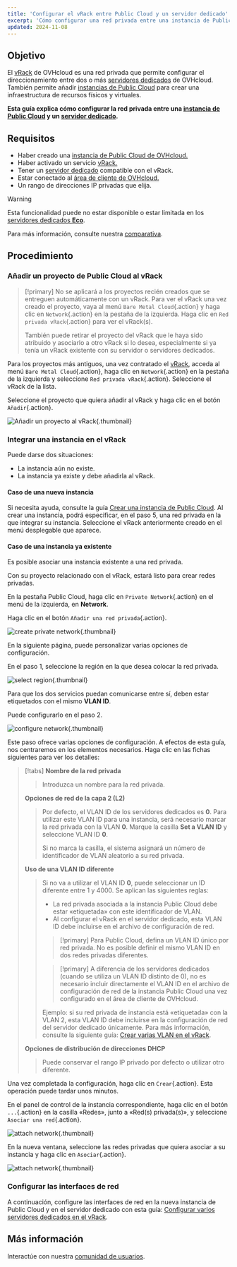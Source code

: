 ```yaml
---
title: 'Configurar el vRack entre Public Cloud y un servidor dedicado'
excerpt: 'Cómo configurar una red privada entre una instancia de Public Cloud y un servidor dedicado'
updated: 2024-11-08
---
```


## Objetivo

El [vRack](/links/network/vrack) de OVHcloud es una red privada que permite configurar el direccionamiento entre dos o más [servidores dedicados](/links/bare-metal/bare-metal) de OVHcloud. También permite añadir [instancias de Public Cloud](/links/public-cloud/compute) para crear una infraestructura de recursos físicos y virtuales.

**Esta guía explica cómo configurar la red privada entre una [instancia de Public Cloud](/pages/public_cloud/compute/public-cloud-first-steps) y un [servidor dedicado](/links/bare-metal/bare-metal).**

## Requisitos

* Haber creado una [instancia de Public Cloud de OVHcloud.](/pages/public_cloud/compute/public-cloud-first-steps)
* Haber activado un servicio [vRack.](/links/network/vrack)
* Tener un [servidor dedicado](/links/bare-metal/bare-metal) compatible con el vRack.
* Estar conectado al [área de cliente de OVHcloud.](/links/manager)
* Un rango de direcciones IP privadas que elija.

> [!warning]
> Esta funcionalidad puede no estar disponible o estar limitada en los [servidores dedicados **Eco**](/links/bare-metal/eco-about).
>
> Para más información, consulte nuestra [comparativa](/links/bare-metal/eco-compare).

## Procedimiento

### Añadir un proyecto de Public Cloud al vRack

> [!primary]
> No se aplicará a los proyectos recién creados que se entreguen automáticamente con un vRack. Para ver el vRack una vez creado el proyecto, vaya al menú `Bare Metal Cloud`{.action} y haga clic en `Network`{.action} en la pestaña de la izquierda. Haga clic en `Red privada vRack`{.action} para ver el vRack(s).
>
> También puede retirar el proyecto del vRack que le haya sido atribuido y asociarlo a otro vRack si lo desea, especialmente si ya tenía un vRack existente con su servidor o servidores dedicados.

Para los proyectos más antiguos, una vez contratado el [vRack](/links/network/vrack), acceda al menú `Bare Metal Cloud`{.action}, haga clic en `Network`{.action} en la pestaña de la izquierda y seleccione `Red privada vRack`{.action}. Seleccione el vRack de la lista.

Seleccione el proyecto que quiera añadir al vRack y haga clic en el botón `Añadir`{.action}.

![Añadir un proyecto al vRack](images/addprojectvrack.png){.thumbnail}

### Integrar una instancia en el vRack

Puede darse dos situaciones:

- La instancia aún no existe.
- La instancia ya existe y debe añadirla al vRack.

#### Caso de una nueva instancia

Si necesita ayuda, consulte la guía [Crear una instancia de Public Cloud](/pages/public_cloud/compute/public-cloud-first-steps). Al crear una instancia, podrá especificar, en el paso 5, una red privada en la que integrar su instancia. Seleccione el vRack anteriormente creado en el menú desplegable que aparece.

#### Caso de una instancia ya existente

Es posible asociar una instancia existente a una red privada.

Con su proyecto relacionado con el vRack, estará listo para crear redes privadas.

En la pestaña Public Cloud, haga clic en `Private Network`{.action} en el menú de la izquierda, en **Network**.

Haga clic en el botón `Añadir una red privada`{.action}.

![create private network](images/vrack2022-03.png){.thumbnail}

En la siguiente página, puede personalizar varias opciones de configuración.

En el paso 1, seleccione la región en la que desea colocar la red privada.

![select region](images/vrack2024-01.png){.thumbnail}

Para que los dos servicios puedan comunicarse entre sí, deben estar etiquetados con el mismo **VLAN ID**.

Puede configurarlo en el paso 2.

![configure network](images/configure_private_network.png){.thumbnail}

Este paso ofrece varias opciones de configuración. A efectos de esta guía, nos centraremos en los elementos necesarios. Haga clic en las fichas siguientes para ver los detalles:

> [!tabs]
> **Nombre de la red privada**
>>
>> Introduzca un nombre para la red privada.<br>
>>
> **Opciones de red de la capa 2 (L2)**
>>
>> Por defecto, el VLAN ID de los servidores dedicados es **0**. Para utilizar este VLAN ID para una instancia, será necesario marcar la red privada con la VLAN **0**.
>> Marque la casilla **Set a VLAN ID** y seleccione VLAN ID **0**.
>>
>> Si no marca la casilla, el sistema asignará un número de identificador de VLAN aleatorio a su red privada.
>>
> **Uso de una VLAN ID diferente**
>>
>> Si no va a utilizar el VLAN ID **0**, puede seleccionar un ID diferente entre 1 y 4000. Se aplican las siguientes reglas:
>>
>> - La red privada asociada a la instancia Public Cloud debe estar «etiquetada» con este identificador de VLAN.
>> - Al configurar el vRack en el servidor dedicado, esta VLAN ID debe incluirse en el archivo de configuración de red.
>>
>> > [!primary]
>> > Para Public Cloud, defina un VLAN ID único por red privada. No es posible definir el mismo VLAN ID en dos redes privadas diferentes.
>>
>> > [!primary]
>> > A diferencia de los servidores dedicados (cuando se utiliza un VLAN ID distinto de 0), no es necesario incluir directamente el VLAN ID en el archivo de configuración de red de la instancia Public Cloud una vez configurado en el área de cliente de OVHcloud.
>>
>> Ejemplo: si su red privada de instancia está «etiquetada» con la VLAN 2, esta VLAN ID debe incluirse en la configuración de red del servidor dedicado únicamente. Para más información, consulte la siguiente guía: [Crear varias VLAN en el vRack](/pages/bare_metal_cloud/dedicated_servers/creating-multiple-vlans-in-a-vrack).<br>
>>
> **Opciones de distribución de direcciones DHCP**
>>
>> Puede conservar el rango IP privado por defecto o utilizar otro diferente.
>>

Una vez completada la configuración, haga clic en `Crear`{.action}. Esta operación puede tardar unos minutos.

En el panel de control de la instancia correspondiente, haga clic en el botón `...`{.action} en la casilla «Redes», junto a «Red(s) privada(s)», y seleccione `Asociar una red`{.action}.

![attach network](images/vrack2021-01.png){.thumbnail}

En la nueva ventana, seleccione las redes privadas que quiera asociar a su instancia y haga clic en `Asociar`{.action}.

![attach network](images/attach_network.png){.thumbnail}


### Configurar las interfaces de red

A continuación, configure las interfaces de red en la nueva instancia de Public Cloud y en el servidor dedicado con esta guía: [Configurar varios servidores dedicados en el vRack](/pages/bare_metal_cloud/dedicated_servers/vrack_configuring_on_dedicated_server).

## Más información

Interactúe con nuestra [comunidad de usuarios](/links/community).